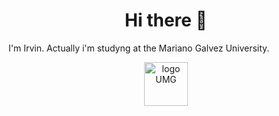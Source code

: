 <h1 align="center">Hi there 👋</h1>

I'm Irvin. 
Actually i'm studyng at the Mariano Galvez University.
<div align="center">
<img src= "![image](https://github.com/user-attachments/assets/fdec0604-72b9-42b7-a1d1-d800667c2a64)" height="70" width="70" alt="logo UMG " />
</div>
